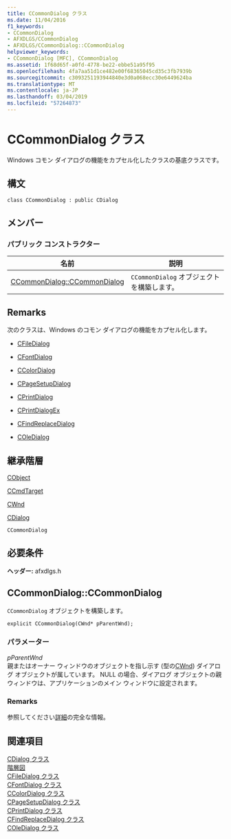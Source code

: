 ```yaml
---
title: CCommonDialog クラス
ms.date: 11/04/2016
f1_keywords:
- CCommonDialog
- AFXDLGS/CCommonDialog
- AFXDLGS/CCommonDialog::CCommonDialog
helpviewer_keywords:
- CCommonDialog [MFC], CCommonDialog
ms.assetid: 1f68d65f-a0fd-4778-be22-ebbe51a95f95
ms.openlocfilehash: 4fa7aa51d1ce482e00f68365045cd35c3fb7939b
ms.sourcegitcommit: c3093251193944840e3d0a068ecc30e6449624ba
ms.translationtype: MT
ms.contentlocale: ja-JP
ms.lasthandoff: 03/04/2019
ms.locfileid: "57264873"
---
```

# <a name="ccommondialog-class"></a>CCommonDialog クラス

Windows コモン ダイアログの機能をカプセル化したクラスの基底クラスです。

## <a name="syntax"></a>構文

```
class CCommonDialog : public CDialog
```

## <a name="members"></a>メンバー

### <a name="public-constructors"></a>パブリック コンストラクター

|名前|説明|
|----------|-----------------|
|[CCommonDialog::CCommonDialog](#ccommondialog)|`CCommonDialog` オブジェクトを構築します。|

## <a name="remarks"></a>Remarks

次のクラスは、Windows のコモン ダイアログの機能をカプセル化します。

- [CFileDialog](../../mfc/reference/cfiledialog-class.md)

- [CFontDialog](../../mfc/reference/cfontdialog-class.md)

- [CColorDialog](../../mfc/reference/ccolordialog-class.md)

- [CPageSetupDialog](../../mfc/reference/cpagesetupdialog-class.md)

- [CPrintDialog](../../mfc/reference/cprintdialog-class.md)

- [CPrintDialogEx](../../mfc/reference/cprintdialogex-class.md)

- [CFindReplaceDialog](../../mfc/reference/cfindreplacedialog-class.md)

- [COleDialog](../../mfc/reference/coledialog-class.md)

## <a name="inheritance-hierarchy"></a>継承階層

[CObject](../../mfc/reference/cobject-class.md)

[CCmdTarget](../../mfc/reference/ccmdtarget-class.md)

[CWnd](../../mfc/reference/cwnd-class.md)

[CDialog](../../mfc/reference/cdialog-class.md)

`CCommonDialog`

## <a name="requirements"></a>必要条件

**ヘッダー:** afxdlgs.h

##  <a name="ccommondialog"></a>  CCommonDialog::CCommonDialog

`CCommonDialog` オブジェクトを構築します。

```
explicit CCommonDialog(CWnd* pParentWnd);
```

### <a name="parameters"></a>パラメーター

*pParentWnd*<br/>
親またはオーナー ウィンドウのオブジェクトを指し示す (型の[CWnd](../../mfc/reference/cwnd-class.md)) ダイアログ オブジェクトが属しています。 NULL の場合、ダイアログ オブジェクトの親ウィンドウは、アプリケーションのメイン ウィンドウに設定されます。

### <a name="remarks"></a>Remarks

参照してください[詳細](../../mfc/reference/cdialog-class.md#cdialog)の完全な情報。

## <a name="see-also"></a>関連項目

[CDialog クラス](../../mfc/reference/cdialog-class.md)<br/>
[階層図](../../mfc/hierarchy-chart.md)<br/>
[CFileDialog クラス](../../mfc/reference/cfiledialog-class.md)<br/>
[CFontDialog クラス](../../mfc/reference/cfontdialog-class.md)<br/>
[CColorDialog クラス](../../mfc/reference/ccolordialog-class.md)<br/>
[CPageSetupDialog クラス](../../mfc/reference/cpagesetupdialog-class.md)<br/>
[CPrintDialog クラス](../../mfc/reference/cprintdialog-class.md)<br/>
[CFindReplaceDialog クラス](../../mfc/reference/cfindreplacedialog-class.md)<br/>
[COleDialog クラス](../../mfc/reference/coledialog-class.md)
